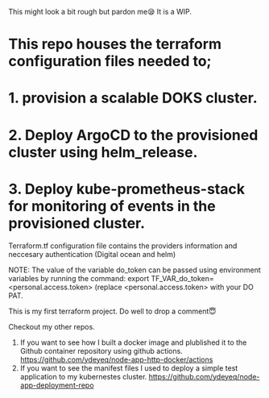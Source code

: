 This might look a bit rough but pardon me😪 It is a WIP.

# This repo houses the terraform configuration files needed to;

# 1. provision a scalable DOKS cluster.

# 2. Deploy ArgoCD to the provisioned cluster using helm_release.

# 3. Deploy kube-prometheus-stack for monitoring of events in the provisioned cluster.


Terraform.tf configuration file contains the providers information and neccesary authentication (Digital ocean and helm)

NOTE: The value of the variable do_token can be passed using environment variables by 
running the command: export TF_VAR_do_token=<personal.access.token> 
(replace <personal.access.token> with your DO PAT.

This is my first terraform project. Do well to drop a comment😇

Checkout my other repos. 
1. If you want to see how I built a docker image and plublished it to the Github container repository using github actions. https://github.com/ydeyeq/node-app-http-docker/actions
2. If you want to see the manifest files I used to deploy a simple test application to my kubernestes cluster.
https://github.com/ydeyeq/node-app-deployment-repo
